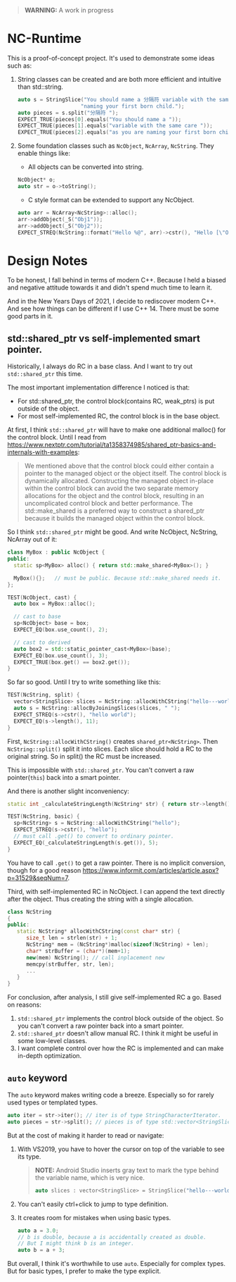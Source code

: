 > **WARNING:** A work in progress

# NC-Runtime

This is a proof-of-concept project. It's used to demonstrate some ideas such as:

1. String classes can be created and are both more efficient and intuitive than std::string.

   ```cpp
   auto s = StringSlice("You should name a 分隔符 variable with the same care 分隔符 as you are "
                       "naming your first born child.");
   auto pieces = s.split("分隔符 ");
   EXPECT_TRUE(pieces[0].equals("You should name a "));
   EXPECT_TRUE(pieces[1].equals("variable with the same care "));
   EXPECT_TRUE(pieces[2].equals("as you are naming your first born child."));
   ```

2. Some foundation classes such as `NcObject`, `NcArray`, `NcString`. They enable things like:

   - All objects can be converted into string.

   ```cpp
   NcObject* o;
   auto str = o->toString();
   ```

   - C style format can be extended to support any NcObject.

   ```cpp
   auto arr = NcArray<NcString>::alloc();
   arr->addObject(_S("Obj1"));
   arr->addObject(_S("Obj2"));
   EXPECT_STREQ(NcString::format("Hello %@", arr)->cstr(), "Hello [\"Obj1\", \"Obj2\"]");
   ```

# Design Notes

To be honest, I fall behind in terms of modern C++. Because I held a biased and negative attitude towards it and didn't spend much time to learn it.

And in the New Years Days of 2021, I decide to rediscover modern C++. And see how things can be different if I use C++ 14. There must be some good parts in it.

## std::shared_ptr vs self-implemented smart pointer.

Historically, I always do RC in a base class. And I want to try out `std::shared_ptr` this time.

The most important implementation difference I noticed is that:

- For std::shared_ptr, the control block(contains RC, weak_ptrs) is put outside of the object.
- For most self-implemented RC, the control block is in the base object.

At first, I think `std::shared_ptr` will have to make one additional malloc() for the control block.
Until I read from https://www.nextptr.com/tutorial/ta1358374985/shared_ptr-basics-and-internals-with-examples:

> We mentioned above that the control block could either contain a pointer to
> the managed object or the object itself.
> The control block is dynamically allocated. Constructing the managed object in-place
> within the control block can avoid the two separate memory allocations for the object
> and the control block, resulting in an uncomplicated control block and better performance.
> The std::make_shared is a preferred way to construct a shared_ptr because it builds the
> managed object within the control block.

So I think `std::shared_ptr` might be good. And write NcObject, NcString, NcArray out of it:

```cpp
class MyBox : public NcObject {
public:
  static sp<MyBox> alloc() { return std::make_shared<MyBox>(); }

  MyBox(){};   // must be public. Because std::make_shared needs it.
};

TEST(NcObject, cast) {
  auto box = MyBox::alloc();

  // cast to base
  sp<NcObject> base = box;
  EXPECT_EQ(box.use_count(), 2);

  // cast to derived
  auto box2 = std::static_pointer_cast<MyBox>(base);
  EXPECT_EQ(box.use_count(), 3);
  EXPECT_TRUE(box.get() == box2.get());
}
```

So far so good. Until I try to write something like this:

```cpp
TEST(NcString, split) {
  vector<StringSlice> slices = NcString::allocWithCString("hello---world")->split("---");
  auto s = NcString::allocByJoiningSlices(slices, " ");
  EXPECT_STREQ(s->cstr(), "hello world");
  EXPECT_EQ(s->length(), 11);
}
```

First, `NcString::allocWithCString()` creates `shared_ptr<NcString>`.
Then `NcString::split()` split it into slices. Each slice should hold a RC to the original string.
So in split() the RC must be increased.

This is impossible with `std::shared_ptr`. You can't convert a raw pointer(`this`) back into a smart pointer.

And there is another slight inconveniency:

```cpp
static int _calculateStringLength(NcString* str) { return str->length(); }

TEST(NcString, basic) {
  sp<NcString> s = NcString::allocWithCString("hello");
  EXPECT_STREQ(s->cstr(), "hello");
  // must call .get() to convert to ordinary pointer.
  EXPECT_EQ(_calculateStringLength(s.get()), 5);
}
```

You have to call `.get()` to get a raw pointer. There is no implicit conversion, though for a good reason https://www.informit.com/articles/article.aspx?p=31529&seqNum=7.

Third, with self-implemented RC in NcObject. I can append the text directly after the object.
Thus creating the string with a single allocation.

```cpp
class NcString
{
public:
   static NcString* allocWithCString(const char* str) {
      size_t len = strlen(str) + 1;
      NcString* mem = (NcString*)malloc(sizeof(NcString) + len);
      char* strBuffer = (char*)(mem+1);
      new(mem) NcString(); // call inplacement new
      memcpy(strBuffer, str, len);
      ...
   }
}
```

For conclusion, after analysis, I still give self-implemented RC a go. Based on reasons:

1. `std::shared_ptr` implements the control block outside of the object. So you can't convert a raw pointer back into a smart pointer.
2. `std::shared_ptr` doesn't allow manual RC. I think it might be useful in some low-level classes.
3. I want complete control over how the RC is implemented and can make in-depth optimization.

## `auto` keyword

The `auto` keyword makes writing code a breeze. Especially so for rarely used types or templated types.

```cpp
auto iter = str->iter(); // iter is of type StringCharacterIterator.
auto pieces = str->split(); // pieces is of type std::vector<StringSlice>
```

But at the cost of making it harder to read or navigate:

1. With VS2019, you have to hover the cursor on top of the variable to see its type.

   > **NOTE:** Android Studio inserts gray text to mark the type
   > behind the variable name, which is very nice.
   >
   > ```cpp
   > auto slices : vector<StringSlice> = StringSlice("hello---world").split("---");
   > ```

2. You can't easily ctrl+click to jump to type definition.
3. It creates room for mistakes when using basic types.

   ```cpp
   auto a = 3.0;
   // b is double, because a is accidentally created as double.
   // But I might think b is an integer.
   auto b = a + 3;
   ```

But overall, I think it's worthwhile to use `auto`. Especially for complex types. But for basic types, I prefer to make the type explicit.

